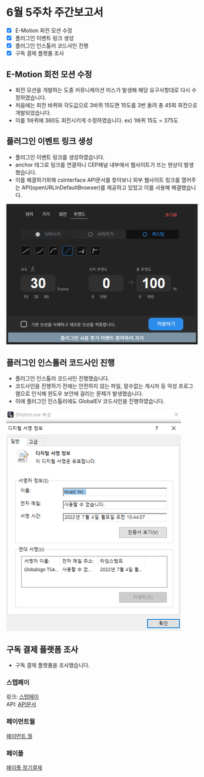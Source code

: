 # 6월 5주차 주간보고서

- [x] E-Motion 회전 모션 수정
- [x] 플러그인 이벤트 링크 생성
- [x] 플러그인 인스톨러 코드사인 진행
- [x] 구독 결제 플랫폼 조사

## E-Motion 회전 모션 수정

- 회전 모션을 개발하는 도중 커뮤니케이션 미스가 발생해 해당 요구사항대로 다시 수정하였습니다.
- 처음에는 회전 바퀴와 각도값으로 3바퀴 15도면 15도를 3번 돌려 총 45회 회전으로 개발되었습니다.
- 이를 1바퀴에 360도 회전시키게 수정하였습니다. ex) 1바퀴 15도 = 375도

## 플러그인 이벤트 링크 생성

- 플러그인 이벤트 링크를 생성하였습니다.
- anchor 태그로 링크를 연결하니 CEP패널 내부에서 웹사이트가 뜨는 현상이 발생했습니다.
- 이를 해결하기위해 csInterface API문서를 찾아보니 외부 웹사이트 링크를 열어주는 API(openURLInDefaultBrowser)를 제공하고 있었고 이를 사용해 해결했습니다.

![새창](./asset/%EC%82%AC%EC%9A%A9%ED%9B%84%EA%B8%B0.png)

## 플러그인 인스톨러 코드사인 진행

- 플러그인 인스톨러 코드사인 진행했습니다.
- 코드사인을 진행하기 전에는 안전하지 않는 파일, 알수없는 게시자 등 악성 프로그램으로 인식해 윈도우 보안에 걸리는 문제가 발생했습니다.
- 이에 플러그인 인스톨러에도 GlobalEV 코드사인을 진행하였습니다.

![코드사인](./asset/코드사인.png)

## 구독 결제 플랫폼 조사

- 구독 결제 플랫폼을 조사했습니다.

### 스텝페이

링크: [스텝페이](https://www.steppay.kr/)  
API: [API문서](https://steppay.notion.site/1-API-047fe5e32d9346d098b5a4c9703ba1bd)

### 페이먼트월

[페이먼트 월](https://www.paymentwall.com/kr/products/subscriptions)

### 페이플

[페이플 정기결제](https://www.payple.kr/pay/card/regular)
